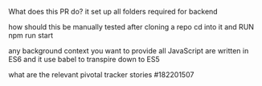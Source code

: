 What does this PR do?
it set up all folders required for backend

how should this be manually tested
after cloning a repo cd into it and RUN npm run start

any background context you want to provide
all JavaScript are written in ES6 and it use babel to transpire down to ES5

what are the relevant pivotal tracker stories
#182201507
